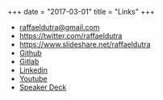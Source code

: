 +++
date = "2017-03-01"
title = "Links"
+++

- <a href="mailto:raffaeldutra@gmail.com?Subject=Contato via site">raffaeldutra@gmail.com</a>
- <a href="https://twitter.com/raffaeldutra">https://twitter.com/raffaeldutra</a>
- <a href="https://www.slideshare.net/raffaeldutra">https://www.slideshare.net/raffaeldutra</a>
- <a href="https://github.com/raffaeldutra">Github</a>
- <a href="https://gitlab.com/raffaeldutra">Gitlab</a>
- <a href="https://linkedin.com/in/rafaeldutra">Linkedin</a>
- <a href="https://youtube.com/raffaeldutra/watch?v=jXqfY0Nn53Q&list=PLZJThJjvPpHlgV4AjZDstipTZhEuV_OIz">Youtube</a>
- <a href="https://speakerdeck.com/raffaeldutra">Speaker Deck</a>